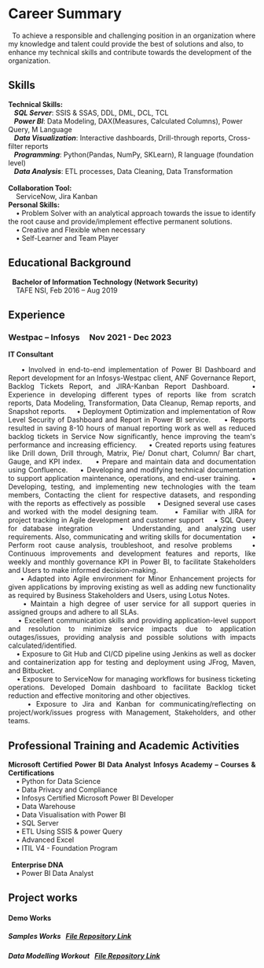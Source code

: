 # Career Summary
&nbsp; To achieve a responsible and challenging position in an organization where my knowledge and talent could provide the best of solutions and also, to enhance my technical skills and contribute towards the development of the organization.

## Skills
**Technical Skills:**  <br>
&nbsp;&nbsp; ***SQL Server***: SSIS & SSAS, DDL, DML, DCL, TCL <br>
&nbsp;&nbsp; ***Power BI***: Data Modeling, DAX(Measures, Calculated Columns), Power Query, M Language <br>
&nbsp;&nbsp; ***Data Visualization***: Interactive dashboards, Drill-through reports, Cross-filter reports <br>
&nbsp;&nbsp; ***Programming***: Python(Pandas, NumPy, SKLearn), R language (foundation level)<br>
&nbsp;&nbsp; ***Data Analysis***: ETL processes, Data Cleaning, Data Transformation<br><br>
**Collaboration Tool:** <br>
&nbsp; &nbsp; ServiceNow, Jira Kanban <br>
**Personal Skills:** <br>
&nbsp; &nbsp; • Problem Solver with an analytical approach towards the issue to identify the root cause and provide/implement effective permanent solutions.<br>
&nbsp; &nbsp; • Creative and Flexible when necessary<br>
&nbsp; &nbsp; • Self-Learner and Team Player


## Educational Background

&nbsp; <b>Bachelor of Information Technology (Network Security) </b><br>
&nbsp; &nbsp; TAFE NSI, Feb 2016 – Aug 2019

## Experience
### Westpac – Infosys  &nbsp;  &nbsp;           Nov 2021 - Dec 2023
<b> IT Consultant</b>
<br>
<p align="justify">
    &nbsp;  &nbsp; • Involved in end-to-end implementation of Power BI Dashboard and Report development for an Infosys-Westpac client, ANF Governance Report, Backlog Tickets Report, and JIRA-Kanban Report Dashboard.
 &nbsp;  &nbsp;• Experience in developing different types of reports like from scratch reports, Data Modeling, Transformation, Data Cleanup, Remap reports, and Snapshot reports.
 &nbsp;  &nbsp; • Deployment Optimization and implementation of Row Level Security of Dashboard and Report in Power BI service.
 &nbsp;  &nbsp; •  Reports resulted in saving 8-10 hours of manual reporting work as well as reduced backlog tickets in Service Now significantly, hence improving the team's performance and increasing efficiency.
 &nbsp;  &nbsp; • Created reports using features like Drill down, Drill through, Matrix, Pie/ Donut chart, Column/ Bar chart, Gauge, and KPI index.
 &nbsp;  &nbsp; • Prepare and maintain data and documentation using Confluence.
 &nbsp;  &nbsp; ▪ Developing and modifying technical documentation to support application maintenance, operations, and end-user training.
 &nbsp;  &nbsp; ▪ Developing, testing, and implementing new technologies with the team members, Contacting the client for respective datasets, and responding with the reports as effectively as possible
 &nbsp;  &nbsp; ▪ Designed several use cases and worked with the model designing team.
 &nbsp;  &nbsp; ▪ Familiar with JIRA for project tracking in Agile development and customer support
 &nbsp;  &nbsp; ▪ SQL Query for database integration
 &nbsp;  &nbsp; ▪ Understanding, and analyzing user requirements. Also, communicating and writing skills for documentation
 &nbsp;  &nbsp; ▪ Perform root cause analysis, troubleshoot, and resolve problems
 &nbsp;  &nbsp; • Continuous improvements and development features and reports, like weekly and monthly governance KPI in Power BI, to facilitate Stakeholders and Users to make informed decision-making.<br>
   &nbsp;  &nbsp; • Adapted into Agile environment for Minor Enhancement projects for given applications by improving existing as well as adding new functionality as required by Business Stakeholders and Users, using Lotus Notes.<br>
   &nbsp;  &nbsp; • Maintain a high degree of user service for all support queries in assigned groups and adhere to all SLAs.<br>
   &nbsp;  &nbsp; • Excellent communication skills and providing application-level support and resolution to minimize service impacts due to application outages/issues, providing analysis and possible solutions with impacts calculated/identified.<br>
  &nbsp;   &nbsp; • Exposure to Git Hub and CI/CD pipeline using Jenkins as well as docker and containerization app for testing and deployment using JFrog, Maven, and Bitbucket.<br>
  &nbsp;   &nbsp; • Exposure to ServiceNow for managing workflows for business ticketing operations. Developed Domain dashboard to facilitate Backlog ticket reduction and effective monitoring and other objectives.<br>
   &nbsp;  &nbsp; • Exposure to Jira and Kanban for communicating/reflecting on project/work/issues progress with Management, Stakeholders, and other teams.<br>
</p>

## Professional Training and Academic Activities
<p align="justify">
   <b> Microsoft Certified Power BI Data Analyst</b>
<b> Infosys Academy – Courses & Certifications </b>
<br> &nbsp; &nbsp; • Python for Data Science<br>
    &nbsp;  &nbsp; • Data Privacy and Compliance<br>
    &nbsp; &nbsp;  • Infosys Certified Microsoft Power BI Developer<br>
    &nbsp;  &nbsp; • Data Warehouse<br>
    &nbsp;  &nbsp; • Data Visualisation with Power BI<br>
    &nbsp; &nbsp;  • SQL Server<br>
    &nbsp; &nbsp;  • ETL Using SSIS & power Query <br>
    &nbsp;  &nbsp; • Advanced Excel<br>
    &nbsp;  &nbsp; • ITIL V4 - Foundation Program<br>
<br><b> &nbsp; Enterprise DNA</b><br>
    &nbsp; &nbsp;  • Power BI Data Analyst 
</p>

## Project works 
#### Demo Works
##### Samples Works  &nbsp;  [File Repository Link](https://github.com/raghavshrestha/powerbi-projects/tree/main) &nbsp;  &nbsp;   
##### Data Modelling Workout  &nbsp;  [File Repository Link](https://github.com/raghavshrestha/powerbi-projects/tree/main/EDNA_Workouts/Data%20Modeling) &nbsp;  &nbsp;   

